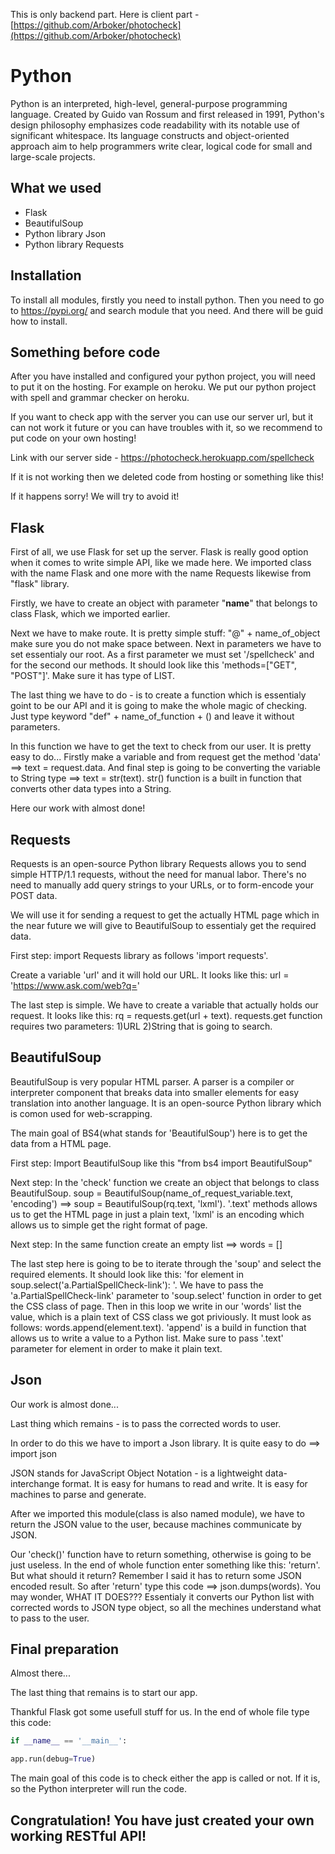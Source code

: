 This is only backend part. Here is client part - 
[https://github.com/Arboker/photocheck](https://github.com/Arboker/photocheck)


# Python
Python is an interpreted, high-level, general-purpose programming language. Created by Guido van Rossum and first released in 1991, Python's design philosophy emphasizes code readability with its notable use of significant whitespace. Its language constructs and object-oriented approach aim to help programmers write clear, logical code for small and large-scale projects. 

## What we used
* Flask
* BeautifulSoup
* Python library Json
* Python library Requests
## Installation
To install all modules, firstly you need to install python. Then you need to go to https://pypi.org/ and search module that you need. And there will be guid how to install.

## Something before code
After you have installed and configured your python project, you will need to put it on the hosting. For example on heroku. We put our python project with spell and grammar checker on heroku.

If you want to check app with the server you can use our server url, but it can not work it future or you can have troubles with it, so we recommend to put code on your own hosting!

Link with our server side - https://photocheck.herokuapp.com/spellcheck

If it is not working then we deleted code from hosting or something like this!

If it happens sorry! We will try to avoid it!

## Flask
First of all, we use Flask for set up the server. Flask is really good option when it comes to write simple API, like we made here. We imported class with the name Flask and one more with the name Requests likewise from "flask" library.

Firstly, we have to create an object with parameter "__name__" that belongs to class Flask, which we imported earlier.

Next we have to make route. It is pretty simple stuff: "@" + name_of_object make sure you do not make space between. Next in parameters we have to set essentialy our root. As a first parameter we must set '/spellcheck' and for the second our methods. It should look like this 'methods=["GET", "POST"]'. Make sure it has type of LIST.

The last thing we have to do - is to create a function which is essentialy goint to be our API and it is going to make the whole magic of checking. Just type keyword "def" + name_of_function + () and leave it without parameters.

In this function we have to get the text to check from our user. It is pretty easy to do... Firstly make a variable and from request get the method 'data' ==> text = request.data. And final step is going to be converting the variable to String type ==> text = str(text). str() function is a built in function that converts other data types into a String.

Here our work with almost done!

## Requests
Requests is an open-source Python library Requests allows you to send simple HTTP/1.1 requests, without the need for manual labor. There's no need to manually add query strings to your URLs, or to form-encode your POST data.

We will use it for sending a request to get the actually HTML page which in the near future we will give to BeautifulSoup to essentialy get the required data.

First step: import Requests library as follows 'import requests'.

Create a variable 'url' and it will hold our URL. It looks like this: url = 'https://www.ask.com/web?q='

The last step is simple. We have to create a variable that actually holds our request. It looks like this: rq = requests.get(url + text). requests.get function requires two parameters: 1)URL 2)String that is going to search.

## BeautifulSoup
BeautifulSoup is very popular HTML parser. A parser is a compiler or interpreter component that breaks data into smaller elements for easy translation into another language. It is an open-source Python library which is comon used for web-scrapping.

The main goal of BS4(what stands for 'BeautifulSoup') here is to get the data from a HTML page.

First step: Import BeautifulSoup like this "from bs4 import BeautifulSoup"

Next step: In the 'check' function we create an object that belongs to class BeautifulSoup. soup = BeautifulSoup(name_of_request_variable.text, 'encoding') ==> soup = BeautifulSoup(rq.text, 'lxml'). '.text' methods allows us to get the HTML page in just a plain text, 'lxml' is an encoding which allows us to simple get the right format of page.

Next step: In the same function create an empty list ==> words = []

The last step here is going to be to iterate through the 'soup' and select the required elements. It should look like this: 'for element in soup.select('a.PartialSpellCheck-link'): '. We have to pass the 'a.PartialSpellCheck-link' parameter to 'soup.select' function in order to get the CSS class of page. Then in this loop we write in our 'words' list the value, which is a plain text of CSS class we got priviously. It must look as follows: words.append(element.text). 'append' is a build in function that allows us to write a value to a Python list. Make sure to pass '.text' parameter for element in order to make it plain text.

## Json
Our work is almost done...

Last thing which remains - is to pass the corrected words to user.

In order to do this we have to import a Json library. It is quite easy to do ==> import json

JSON stands for JavaScript Object Notation - is a lightweight data-interchange format. It is easy for humans to read and write. It is easy for machines to parse and generate.

After we imported this module(class is also named module), we have to return the JSON value to the user, because machines communicate by JSON.

Our 'check()' function have to return something, otherwise is going to be just useless. In the end of whole function enter something like this: 'return'. But what should it return? Remember I said it has to return some JSON encoded result. So after 'return' type this code ==> json.dumps(words). You may wonder, WHAT IT DOES??? Essentialy it converts our Python list with corrected words to JSON type object, so all the mechines understand what to pass to the user.

## Final preparation
Almost there...

The last thing that remains is to start our app.

Thankful Flask got some usefull stuff for us. In the end of whole file type this code:

```python
if __name__ == '__main__':

app.run(debug=True)
```

The main goal of this code is to check either the app is called or not. If it is, so the Python interpreter will run the code.

## Congratulation! You have just created your own working RESTful API!
